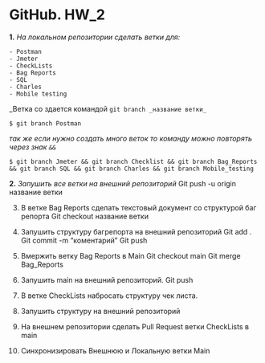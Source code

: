 # GitHub. HW_2 
**1.** _На локальном репозитории сделать ветки для:_
```
- Postman 
- Jmeter 
- CheckLists 
- Bag Reports 
- SQL 
- Charles 
- Mobile testing 
```
  _Ветка со здается командой `git branch _название ветки_`
  ```
$ git branch Postman
```
  _так же если  нужно создать много веток то команду можно повторять через знак `&&`_
```
$ git branch Jmeter && git branch Checklist && git branch Bag_Reports && git branch SQL && git branch Charles && git branch Mobile_testing
```
**2.** _Запушить все ветки на внешний репозиторий_ 
Git push -u origin название ветки

3. В ветке Bag Reports сделать текстовый документ со структурой баг репорта 
Git checkout название ветки

4. Запушить структуру багрепорта на внешний репозиторий
Git add .
Git commit -m “коментарий”
Git push

5. Вмержить ветку Bag Reports в Main 
Git checkout main
Git merge Bag_Reports

6. Запушить main на внешний репозиторий. 
Git push

7. В ветке CheckLists набросать структуру чек листа. 


8. Запушить структуру на внешний репозиторий 


9. На внешнем репозитории сделать Pull Request ветки CheckLists в main 


10. Синхронизировать Внешнюю и Локальную ветки Main
